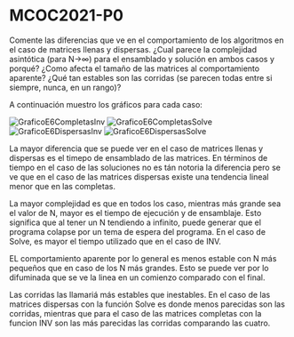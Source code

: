 # MCOC2021-P0
Comente las diferencias que ve en el comportamiento de los algoritmos en el caso de matrices llenas y dispersas.
¿Cual parece la complejidad asintótica (para N→∞)  para el ensamblado y solución en ambos casos y porqué?
¿Como afecta el tamaño de las matrices al comportamiento aparente?
¿Qué tan estables son las corridas (se parecen todas entre si siempre, nunca, en un rango)?

A continuación muestro los gráficos para cada caso:

![GraficoE6CompletasInv](https://user-images.githubusercontent.com/62263342/132064933-e90bf0ea-48f8-4105-81af-ae09c441a384.png)
![GraficoE6CompletasSolve](https://user-images.githubusercontent.com/62263342/132064927-aef41120-3a09-41be-8760-54f1e1316b42.png)
![GraficoE6DispersasInv](https://user-images.githubusercontent.com/62263342/132064929-13e4ee43-77ac-4c78-9fc4-e172d4c35c3a.png)
![GraficoE6DispersasSolve](https://user-images.githubusercontent.com/62263342/132064932-9bd28715-de12-4472-9634-75002be5ba4e.png)

La mayor diferencia que se puede ver en el caso de matrices llenas y dispersas es el timepo de ensamblado de las matrices. En términos de tiempo en el caso de las soluciones no es tán notoria la diferencia pero se ve que en el caso de las matrices dispersas existe una tendencia lineal menor que en las completas.

La mayor complejidad es que en todos los caso, mientras más grande sea el valor de N, mayor es el tiempo de ejecución y de ensamblaje. Esto significa que al tener un N tendiendo a infinito, puede generar que el programa colapse por un tema de espera del programa. En el caso de Solve, es mayor el tiempo utilizado que en el caso de INV.

EL comportamiento aparente por lo general es menos estable con N más pequeños que en caso de los N más grandes. Esto se puede ver por lo difuminada que se ve la linea en un comienzo comparado con el final.

Las corridas las llamariá más estables que inestables. En el caso de las matrices dispersas con la función Solve es donde menos parecidas son las corridas, mientras que para el caso de las matrices completas con la funcion INV son las más parecidas las corridas comparando las cuatro.
